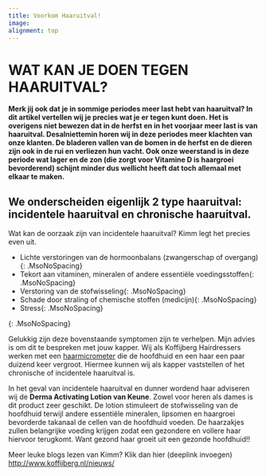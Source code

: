 ```yaml
---
title: Voorkom Haaruitval!
image:
alignment: top
---
```



# WAT KAN JE DOEN TEGEN HAARUITVAL?

**Merk jij ook dat je in sommige periodes meer last hebt van haaruitval? In dit artikel vertellen wij je precies wat je er tegen kunt doen. Het is overigens niet bewezen dat in de herfst en in het voorjaar meer last is van haaruitval. Desalniettemin horen wij in deze periodes meer klachten van onze klanten. De bladeren vallen van de bomen in de herfst en de dieren zijn ook in de rui en verliezen hun vacht. Ook onze weerstand is in deze periode wat lager en de zon (die zorgt voor Vitamine D is haargroei bevorderend) schijnt minder dus wellicht heeft dat toch allemaal met elkaar te maken.**

## We onderscheiden eigenlijk 2 type haaruitval: incidentele haaruitval en chronische haaruitval.

Wat kan de oorzaak zijn van incidentele haaruitval? Kimm legt het precies even uit.

* Lichte verstoringen van de hormoonbalans (zwangerschap of overgang){: .MsoNoSpacing}
* Tekort aan vitaminen, mineralen of andere essenti&euml;le voedingsstoffen{: .MsoNoSpacing}
* Verstoring van de stofwisseling{: .MsoNoSpacing}
* Schade door straling of chemische stoffen (medicijn){: .MsoNoSpacing}
* Stress{: .MsoNoSpacing}

{: .MsoNoSpacing}

Gelukkig zijn deze bovenstaande symptomen zijn te verhelpen. Mijn advies is om dit te bespreken met jouw kapper. Wij als Koffijberg Hairdressers werken met een <u>haarmicrometer</u> die de hoofdhuid en een haar een paar duizend keer vergroot. Hiermee kunnen wij als kapper vaststellen of het chronische of incidentele haaruitval is.

In het geval van incidentele haaruitval en dunner wordend haar adviseren wij de **Derma Activating Lotion van Keune**. Zowel voor heren als dames is dit product zeer geschikt. De lotion stimuleert de stofwisseling van de hoofdhuid terwijl andere essenti&euml;le mineralen, lipsomen en haargroei bevorderde takanaal de cellen van de hoofdhuid voeden. De haarzakjes zullen belangrijke voeding krijgen zodat een gezondere en vollere haar hiervoor terugkomt. Want gezond haar groeit uit een gezonde hoofdhuid!!

Meer leuke blogs lezen van Kimm? Klik dan hier (deeplink invoegen) http://www.koffijberg.nl/nieuws/